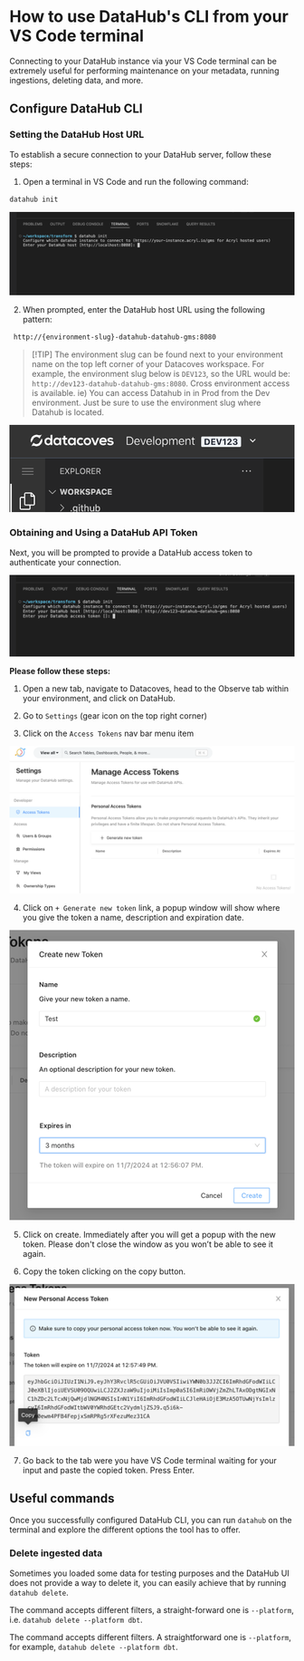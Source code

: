 
# How to use DataHub's CLI from your VS Code terminal

Connecting to your DataHub instance via your VS Code terminal can be extremely useful for performing maintenance on your metadata, running ingestions, deleting data, and more.

## Configure DataHub CLI

### Setting the DataHub Host URL

To establish a secure connection to your DataHub server, follow these steps:

1. Open a terminal in VS Code and run the following command:

```bash
datahub init
```
![DataHub init](assets/datahub-init.png)

2. When prompted, enter the DataHub host URL using the following pattern: 

```bash
 http://{environment-slug}-datahub-datahub-gms:8080
 ```

 >[!TIP] The environment slug can be found next to your environment name on the top left corner of your Datacoves workspace. For example, the environment slug below is `DEV123`, so the URL would be: `http://dev123-datahub-datahub-gms:8080`. Cross environment access is available. ie) You can access Datahub in in Prod from the Dev environment. Just be sure to use the environment slug where Datahub is located.

![Environment slug](assets/datahub-env-slug.png)

### Obtaining and Using a DataHub API Token

Next, you will be prompted to provide a DataHub access token to authenticate your connection.

![DataHub token](assets/datahub-token.png)

**Please follow these steps:**

1. Open a new tab, navigate to Datacoves, head to the Observe tab within your environment, and click on DataHub.

2. Go to `Settings` (gear icon on the top right corner)

3. Click on the `Access Tokens` nav bar menu item

![DataHub access tokens](assets/datahub-access-tokens.png)

4. Click on `+ Generate new token` link, a popup window will show where you give the token a name, description and expiration date.

![DataHub new token](assets/datahub-new-token.png)

5. Click on create. Immediately after you will get a popup with the new token. Please don't close the window as you won’t be able to see it again.

6. Copy the token clicking on the copy button. 

![DataHub copy token](assets/datahub-copy-token.png)

7. Go back to the tab were you have VS Code terminal waiting for your input and paste the copied token. Press Enter.

## Useful commands

Once you successfully configured DataHub CLI, you can run `datahub` on the terminal and explore the different options the tool has to offer.

### Delete ingested data

Sometimes you loaded some data for testing purposes and the DataHub UI does not provide a way to delete it, you can easily achieve that by running `datahub delete`.

The command accepts different filters, a straight-forward one is `--platform`, i.e. `datahub delete --platform dbt`.

The command accepts different filters. A straightforward one is `--platform`, for example, `datahub delete --platform dbt`.